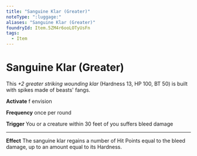 ```yaml
---
title: "Sanguine Klar (Greater)"
noteType: ":luggage:"
aliases: "Sanguine Klar (Greater)"
foundryId: Item.5ZM4r6ooLOTyUsFn
tags:
  - Item
---
```


# Sanguine Klar (Greater)

This _+2 greater striking wounding klar_ (Hardness 13, HP 100, BT 50) is built with spikes made of beasts' fangs.

**Activate** f envision

**Frequency** once per round

**Trigger** You or a creature within 30 feet of you suffers bleed damage

* * *

**Effect** The sanguine klar regains a number of Hit Points equal to the bleed damage, up to an amount equal to its Hardness.
